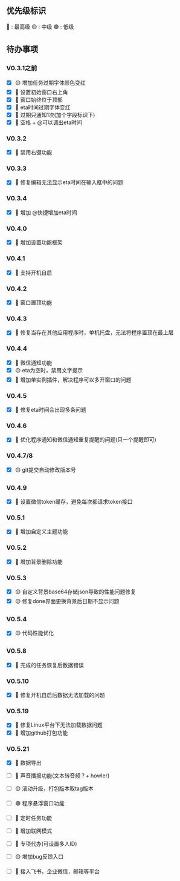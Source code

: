 <!--
 * @Author: liupeng
 * @Description: todo list
 * @Date: 2024-01-02 10:08:58
 * @LastEditTime: 2024-08-28 13:50:46
 * @FilePath: \SkyDo\TODO.md
-->
## 优先级标识

🔴 : 最高级
🟡 : 中级
🟢 : 低级

## 待办事项

### V0.3.1之前
- [x] 🟡 增加任务过期字体颜色变红
- [x] 🔴 设置初始窗口右上角
- [x] 🔴 窗口始终位于顶部
- [x] 🔴 eta时间过期字体变红
- [x] 🔴 过期只通知1次(加个字段标识下)
- [x] 🔴 空格 + @可以调出eta时间
### V0.3.2
- [x] 🔴 禁用右键功能
### V0.3.3
- [x] 🔴 修复编辑无法显示eta时间在输入框中的问题
### V0.3.4
- [x] 🔴 增加 @快捷增加eta时间



### V0.4.0
- [x] 🔴 增加设置功能框架
### V0.4.1
- [x] 🔴 支持开机自启
### V0.4.2
- [x] 🔴 窗口置顶功能
### V0.4.3
- [x] 🔴 修复当存在其他应用程序时，单机托盘，无法将程序置顶在最上层
### V0.4.4
- [x] 🔴 微信通知功能
- [x] 🟡 eta为空时，禁用文字提示
- [x] 🔴 增加单实例插件，解决程序可以多开窗口的问题

### V0.4.5
- [x] 🔴 修复eta时间会出现多条问题

### V0.4.6
- [x] 🔴 优化程序通知和微信通知重复提醒的问题(只一个提醒即可)

### V0.4.7/8
- [x] 🟡 git提交自动修改版本号

### V0.4.9
- [x] 🔴 设置微信token缓存，避免每次都请求token接口

### V0.5.1
- [x] 🔴 增加自定义主题功能

### V0.5.2
- [x] 🔴 增加背景删除功能 

### V0.5.3
- [x] 🟡 自定义背景base64存储json导致的性能问题修复
- [x] 🟡 修复done界面更换背景后日期不显示问题

### V0.5.4
- [x] 🟡 代码性能优化

### V0.5.8
- [x] 🔴 完成的任务恢复后数据错误

### V0.5.10
- [x] 🔴 修复开机自启后数据无法加载的问题

### V0.5.19
- [x] 🔴 修复Linux平台下无法加载数据问题
- [x] 🔴 增加github打包功能

### V0.5.21
- [x] 🔴 数据导出




- [ ] 🔴 声音播报功能(文本转音频？+ howler)
- [ ] 🟡 滚动升级，打包版本取tag版本
- [ ] 🟢 程序悬浮窗口功能
- [ ] 🔴 定时任务功能
- [ ] 🔴 增加联网模式
- [ ] 🔴 专项代办(可设置多人ID)
- [ ] 🟡 增加bug反馈入口
- [ ] 🔴 接入飞书，企业微信，邮箱等平台

